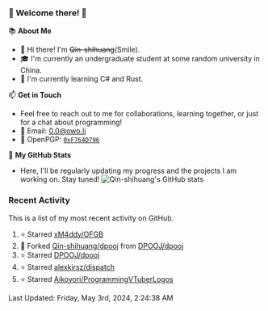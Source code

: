 ### 🌟 Welcome there! 🌟

📚 **About Me**
- 👋 Hi there! I'm ~~Qin-shihuang~~(Smile).
- 🎓 I'm currently an undergraduate student at some random university in China.
- 🌱 I'm currently learning C# and Rust.

📫 **Get in Touch**
- Feel free to reach out to me for collaborations, learning together, or just for a chat about programming!
- 📩 Email: 0.0@owo.li
- 🔑 OpenPGP: [`0xF764D796`](https://keys.openpgp.org/vks/v1/by-fingerprint/99D5AF94A1585E16E14895EFBF6C0BF4F764D796)


📝 **My GitHub Stats**
- Here, I'll be regularly updating my progress and the projects I am working on. Stay tuned!
![Qin-shihuang's GitHub stats](https://github-readme-stats.vercel.app/api?username=Qin-shihuang&show_icons=true)

### Recent Activity

This is a list of my most recent activity on GitHub.

<!--RECENT_ACTIVITY:start-->
1. ⭐ Starred [xM4ddy/OFGB](https://github.com/xM4ddy/OFGB)<br>
2. 🔱 Forked [Qin-shihuang/dpooj](https://github.com/Qin-shihuang/dpooj) from [DPOOJ/dpooj](https://github.com/DPOOJ/dpooj)<br>
3. ⭐ Starred [DPOOJ/dpooj](https://github.com/DPOOJ/dpooj)<br>
4. ⭐ Starred [alexkirsz/dispatch](https://github.com/alexkirsz/dispatch)<br>
5. ⭐ Starred [Aikoyori/ProgrammingVTuberLogos](https://github.com/Aikoyori/ProgrammingVTuberLogos)<br>
<!--RECENT_ACTIVITY:end-->

<!--RECENT_ACTIVITY:last_update-->
Last Updated: Friday, May 3rd, 2024, 2:24:38 AM
<!--RECENT_ACTIVITY:last_update_end-->
